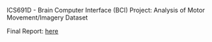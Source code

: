 ICS691D - Brain Computer Interface (BCI) Project: Analysis of Motor Movement/Imagery Dataset

Final Report: [here](https://docs.google.com/document/d/1_1teju4ZrLR80S4AHKzF8kOPkezNgS6GWBDkX8E3KHo/edit?usp=sharing)
